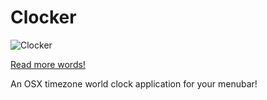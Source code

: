 # Clocker

![Clocker]({{site.baseurl}}/https://github.com/Abhishaker17/Clocker/blob/master/Icons/Icon.png)

[Read more words!](Icons/Icon.png)

An OSX timezone world clock application for your menubar!
